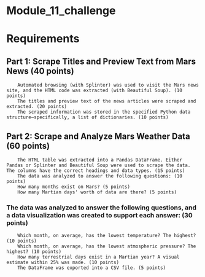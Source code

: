 # Module_11_challenge
# Requirements

## Part 1: Scrape Titles and Preview Text from Mars News (40 points)
        Automated browsing (with Splinter) was used to visit the Mars news site, and the HTML code was extracted (with Beautiful Soup). (10 points)
        The titles and preview text of the news articles were scraped and extracted. (20 points)
        The scraped information was stored in the specified Python data structure—specifically, a list of dictionaries. (10 points)

## Part 2: Scrape and Analyze Mars Weather Data (60 points)
        The HTML table was extracted into a Pandas DataFrame. Either Pandas or Splinter and Beautiful Soup were used to scrape the data. The columns have the correct headings and data types. (15 points)
        The data was analyzed to answer the following questions: (10 points)
        How many months exist on Mars? (5 points)
        How many Martian days' worth of data are there? (5 points)
### The data was analyzed to answer the following questions, and a data visualization was created to support each answer: (30 points)
        Which month, on average, has the lowest temperature? The highest? (10 points)
        Which month, on average, has the lowest atmospheric pressure? The highest? (10 points)
        How many terrestrial days exist in a Martian year? A visual estimate within 25% was made. (10 points)
        The DataFrame was exported into a CSV file. (5 points)